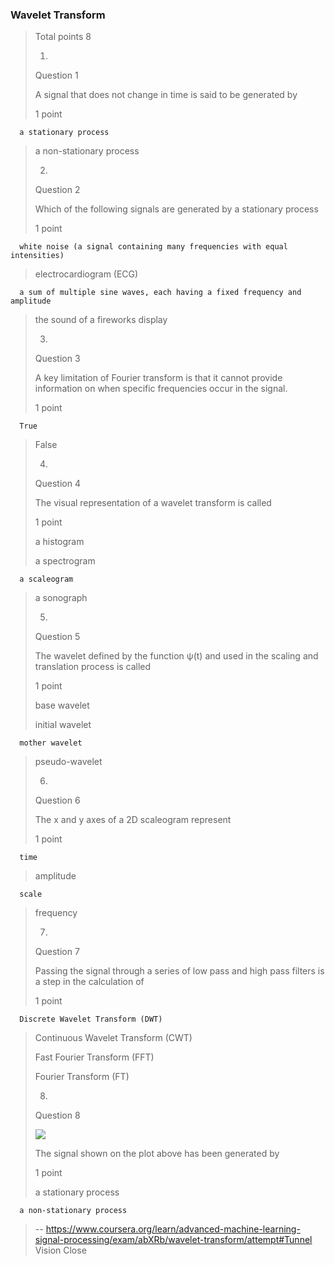 ### Wavelet Transform
> 
> Total points 8
> 
> 1.
> 
> Question 1
> 
> A signal that does not change in time is said to be generated by
> 
> 1 point
> 

      a stationary process 
> 
>  a non-stationary process 
> 
> 2.
> 
> Question 2
> 
> Which of the following signals are generated by a stationary process
> 
> 1 point
> 

      white noise (a signal containing many frequencies with equal intensities) 
> 
>  electrocardiogram (ECG) 
> 

      a sum of multiple sine waves, each having a fixed frequency and amplitude 
> 
>  the sound of a fireworks display 
> 
> 3.
> 
> Question 3
> 
> A key limitation of Fourier transform is that it cannot provide information on when specific frequencies occur in the signal.
> 
> 1 point
> 

      True 
> 
>  False 
> 
> 4.
> 
> Question 4
> 
> The visual representation of a wavelet transform is called
> 
> 1 point
> 
>  a histogram 
> 
>  a spectrogram 
> 

      a scaleogram 
> 
>  a sonograph 
> 
> 5.
> 
> Question 5
> 
> The wavelet defined by the function ψ(t) and used in the scaling and translation process is called
> 
> 1 point
> 
>  base wavelet 
> 
>  initial wavelet 
> 

      mother wavelet 
> 
>  pseudo-wavelet 
> 
> 6.
> 
> Question 6
> 
> The x and y axes of a 2D scaleogram represent
> 
> 1 point
> 

      time 
> 
>  amplitude 
> 

      scale 
> 
>  frequency 
> 
> 7.
> 
> Question 7
> 
> Passing the signal through a series of low pass and high pass filters is a step in the calculation of
> 
> 1 point
> 

      Discrete Wavelet Transform (DWT) 
> 
>  Continuous Wavelet Transform (CWT) 
> 
>  Fast Fourier Transform (FFT) 
> 
>  Fourier Transform (FT) 
> 
> 8.
> 
> Question 8
> 
> ![](https://d3c33hcgiwev3.cloudfront.net/imageAssetProxy.v1/Yl06X2jgEeiEwg4WmF3VaA_39fcc52b61edf46374576607c0a12b6e_zzz.png?expiry=1600473600000&hmac=bdhsN2-0PovkBhipAC5gmnvCbAYYdTXxKujMLbuVpgU)
> 
> The signal shown on the plot above has been generated by
> 
> 1 point
> 
>  a stationary process 
> 

      a non-stationary process
>
> -- https://www.coursera.org/learn/advanced-machine-learning-signal-processing/exam/abXRb/wavelet-transform/attempt#Tunnel Vision Close
